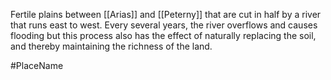 Fertile plains between <span class="political-bodies-places">[[Arias]]</span> and <span class="political-bodies-places">[[Peterny]]</span> that are cut in half by a river that runs east to west.
Every several years, the river overflows and causes flooding but this process also has the effect of naturally replacing the soil, and thereby maintaining the richness of the land.

#PlaceName